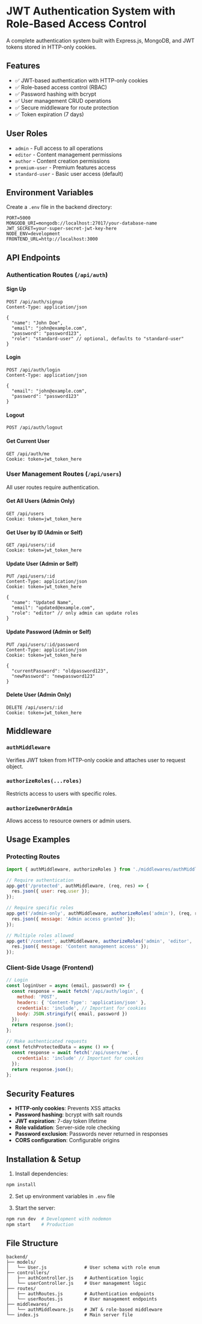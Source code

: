 # JWT Authentication System with Role-Based Access Control

A complete authentication system built with Express.js, MongoDB, and JWT tokens stored in HTTP-only cookies.

## Features

- ✅ JWT-based authentication with HTTP-only cookies
- ✅ Role-based access control (RBAC)
- ✅ Password hashing with bcrypt
- ✅ User management CRUD operations
- ✅ Secure middleware for route protection
- ✅ Token expiration (7 days)

## User Roles

- `admin` - Full access to all operations
- `editor` - Content management permissions
- `author` - Content creation permissions
- `premium-user` - Premium features access
- `standard-user` - Basic user access (default)

## Environment Variables

Create a `.env` file in the backend directory:

```env
PORT=5000
MONGODB_URI=mongodb://localhost:27017/your-database-name
JWT_SECRET=your-super-secret-jwt-key-here
NODE_ENV=development
FRONTEND_URL=http://localhost:3000
```

## API Endpoints

### Authentication Routes (`/api/auth`)

#### Sign Up
```
POST /api/auth/signup
Content-Type: application/json

{
  "name": "John Doe",
  "email": "john@example.com",
  "password": "password123",
  "role": "standard-user" // optional, defaults to "standard-user"
}
```

#### Login
```
POST /api/auth/login
Content-Type: application/json

{
  "email": "john@example.com",
  "password": "password123"
}
```

#### Logout
```
POST /api/auth/logout
```

#### Get Current User
```
GET /api/auth/me
Cookie: token=jwt_token_here
```

### User Management Routes (`/api/users`)

All user routes require authentication.

#### Get All Users (Admin Only)
```
GET /api/users
Cookie: token=jwt_token_here
```

#### Get User by ID (Admin or Self)
```
GET /api/users/:id
Cookie: token=jwt_token_here
```

#### Update User (Admin or Self)
```
PUT /api/users/:id
Content-Type: application/json
Cookie: token=jwt_token_here

{
  "name": "Updated Name",
  "email": "updated@example.com",
  "role": "editor" // only admin can update roles
}
```

#### Update Password (Admin or Self)
```
PUT /api/users/:id/password
Content-Type: application/json
Cookie: token=jwt_token_here

{
  "currentPassword": "oldpassword123",
  "newPassword": "newpassword123"
}
```

#### Delete User (Admin Only)
```
DELETE /api/users/:id
Cookie: token=jwt_token_here
```

## Middleware

### `authMiddleware`
Verifies JWT token from HTTP-only cookie and attaches user to request object.

### `authorizeRoles(...roles)`
Restricts access to users with specific roles.

### `authorizeOwnerOrAdmin`
Allows access to resource owners or admin users.

## Usage Examples

### Protecting Routes
```javascript
import { authMiddleware, authorizeRoles } from './middlewares/authMiddleware.js';

// Require authentication
app.get('/protected', authMiddleware, (req, res) => {
  res.json({ user: req.user });
});

// Require specific roles
app.get('/admin-only', authMiddleware, authorizeRoles('admin'), (req, res) => {
  res.json({ message: 'Admin access granted' });
});

// Multiple roles allowed
app.get('/content', authMiddleware, authorizeRoles('admin', 'editor', 'author'), (req, res) => {
  res.json({ message: 'Content management access' });
});
```

### Client-Side Usage (Frontend)
```javascript
// Login
const loginUser = async (email, password) => {
  const response = await fetch('/api/auth/login', {
    method: 'POST',
    headers: { 'Content-Type': 'application/json' },
    credentials: 'include', // Important for cookies
    body: JSON.stringify({ email, password })
  });
  return response.json();
};

// Make authenticated requests
const fetchProtectedData = async () => {
  const response = await fetch('/api/users/me', {
    credentials: 'include' // Important for cookies
  });
  return response.json();
};
```

## Security Features

- **HTTP-only cookies**: Prevents XSS attacks
- **Password hashing**: bcrypt with salt rounds
- **JWT expiration**: 7-day token lifetime
- **Role validation**: Server-side role checking
- **Password exclusion**: Passwords never returned in responses
- **CORS configuration**: Configurable origins

## Installation & Setup

1. Install dependencies:
```bash
npm install
```

2. Set up environment variables in `.env` file

3. Start the server:
```bash
npm run dev  # Development with nodemon
npm start    # Production
```

## File Structure

```
backend/
├── models/
│   └── User.js              # User schema with role enum
├── controllers/
│   ├── authController.js    # Authentication logic
│   └── userController.js    # User management logic
├── routes/
│   ├── authRoutes.js        # Authentication endpoints
│   └── userRoutes.js        # User management endpoints
├── middlewares/
│   └── authMiddleware.js    # JWT & role-based middleware
└── index.js                 # Main server file
``` 